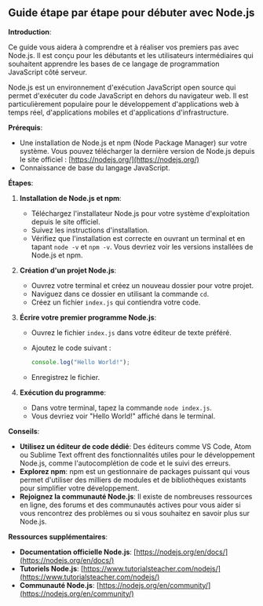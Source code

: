 ## Guide étape par étape pour débuter avec Node.js

**Introduction**:

Ce guide vous aidera à comprendre et à réaliser vos premiers pas avec Node.js. Il est conçu pour les débutants et les utilisateurs intermédiaires qui souhaitent apprendre les bases de ce langage de programmation JavaScript côté serveur.

Node.js est un environnement d'exécution JavaScript open source qui permet d'exécuter du code JavaScript en dehors du navigateur web. Il est particulièrement populaire pour le développement d'applications web à temps réel, d'applications mobiles et d'applications d'infrastructure.

**Prérequis**:

* Une installation de Node.js et npm (Node Package Manager) sur votre système. Vous pouvez télécharger la dernière version de Node.js depuis le site officiel : [https://nodejs.org/](https://nodejs.org/)
* Connaissance de base du langage JavaScript.

**Étapes**:

1. **Installation de Node.js et npm**:

   * Téléchargez l'installateur Node.js pour votre système d'exploitation depuis le site officiel. 
   * Suivez les instructions d'installation. 
   * Vérifiez que l'installation est correcte en ouvrant un terminal et en tapant `node -v` et `npm -v`. Vous devriez voir les versions installées de Node.js et npm.

2. **Création d'un projet Node.js**:

   * Ouvrez votre terminal et créez un nouveau dossier pour votre projet. 
   * Naviguez dans ce dossier en utilisant la commande `cd`. 
   * Créez un fichier `index.js` qui contiendra votre code.

3. **Écrire votre premier programme Node.js**:

   * Ouvrez le fichier `index.js` dans votre éditeur de texte préféré. 
   * Ajoutez le code suivant :

     ```javascript
     console.log("Hello World!");
     ```

   * Enregistrez le fichier.

4. **Exécution du programme**:

   * Dans votre terminal, tapez la commande `node index.js`. 
   * Vous devriez voir "Hello World!" affiché dans le terminal.

**Conseils**:

* **Utilisez un éditeur de code dédié**: Des éditeurs comme VS Code, Atom ou Sublime Text offrent des fonctionnalités utiles pour le développement Node.js, comme l'autocomplétion de code et le suivi des erreurs.
* **Explorez npm**: npm est un gestionnaire de packages puissant qui vous permet d'utiliser des milliers de modules et de bibliothèques existants pour simplifier votre développement.
* **Rejoignez la communauté Node.js**: Il existe de nombreuses ressources en ligne, des forums et des communautés actives pour vous aider si vous rencontrez des problèmes ou si vous souhaitez en savoir plus sur Node.js.

**Ressources supplémentaires**:

* **Documentation officielle Node.js**: [https://nodejs.org/en/docs/](https://nodejs.org/en/docs/)
* **Tutoriels Node.js**: [https://www.tutorialsteacher.com/nodejs/](https://www.tutorialsteacher.com/nodejs/)
* **Communauté Node.js**: [https://nodejs.org/en/community/](https://nodejs.org/en/community/)



